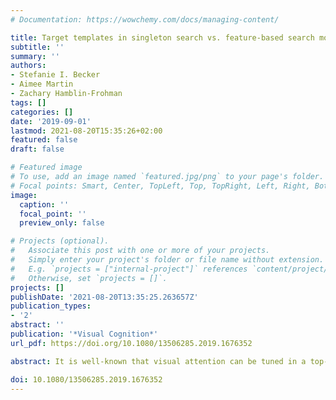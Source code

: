 ```yaml
---
# Documentation: https://wowchemy.com/docs/managing-content/

title: Target templates in singleton search vs. feature-based search modes
subtitle: ''
summary: ''
authors:
- Stefanie I. Becker
- Aimee Martin
- Zachary Hamblin-Frohman
tags: []
categories: []
date: '2019-09-01'
lastmod: 2021-08-20T15:35:26+02:00
featured: false
draft: false

# Featured image
# To use, add an image named `featured.jpg/png` to your page's folder.
# Focal points: Smart, Center, TopLeft, Top, TopRight, Left, Right, BottomLeft, Bottom, BottomRight.
image:
  caption: ''
  focal_point: ''
  preview_only: false

# Projects (optional).
#   Associate this post with one or more of your projects.
#   Simply enter your project's folder or file name without extension.
#   E.g. `projects = ["internal-project"]` references `content/project/deep-learning/index.md`.
#   Otherwise, set `projects = []`.
projects: []
publishDate: '2021-08-20T13:35:25.263657Z'
publication_types:
- '2'
abstract: ''
publication: '*Visual Cognition*'
url_pdf: https://doi.org/10.1080/13506285.2019.1676352

abstract: It is well-known that visual attention can be tuned in a top-down controlled manner to various attributes. Amongst other search strategies, previous research has identified a feature search mode in which attention is tuned to the target feature (e.g., colour) vs. a singleton search mode, where all salient items can attract attention. A short review of the literature reveals that singleton search mode is not regularly applied in single-target search, but could play a role in two-target search. Here we critically tested whether results suggesting singleton search could alternatively be due to top-down tuning to different attributes of the targets (e.g., luminance). The results of the first experiment show a mixture of attentional tuning to the target colours (red, green), as well as luminance (darker), and residual singleton capture. A second experiment shows that such mixed results can be obtained in the standard paradigm, with only small changes to the stimuli. These results cannot be coherently described within a single mental representation, and are therefore difficult to reconcile with the notion of a target template. Non-representational theories such as feature map theories seem better equipped to explain mixed search results, which could be a decisive weakness of representational theories.

doi: 10.1080/13506285.2019.1676352
---
```

